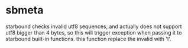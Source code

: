 # sbmeta

starbound checks invalid utf8 sequences, and actually does not support utf8 bigger than 4 bytes, so this will trigger exception when passing it to starbound built-in functions. this function replace the invalid with 'I'. 
